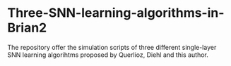 # Three-SNN-learning-algorithms-in-Brian2
The repository offer the simulation scripts of three different single-layer SNN learning algorihtms proposed by Querlioz, Diehl and this author.
